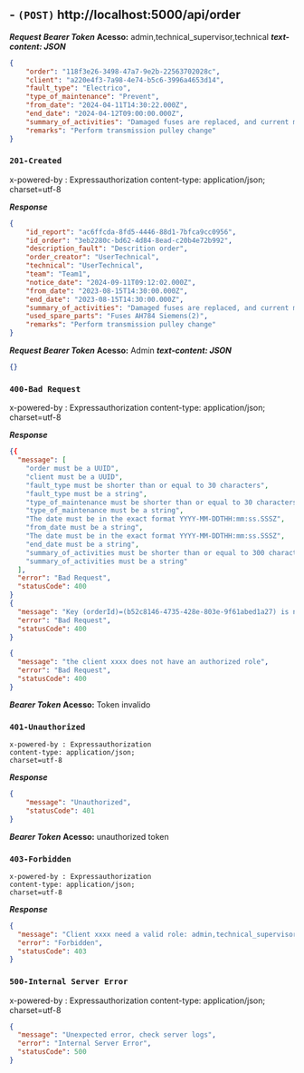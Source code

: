 ## - `(POST)` http://localhost:5000/api/order

***Request***
***Bearer Token***
**Acesso:** admin,technical_supervisor,technical
***text-content: JSON***
```json
{
    "order": "118f3e26-3498-47a7-9e2b-22563702028c",
    "client": "a220e4f3-7a98-4e74-b5c6-3996a4653d14",
    "fault_type": "Electrico",
    "type_of_maintenance": "Prevent",
    "from_date": "2024-04-11T14:30:22.000Z",
    "end_date": "2024-04-12T09:00:00.000Z",
    "summary_of_activities": "Damaged fuses are replaced, and current measurement is performed.",
    "remarks": "Perform transmission pulley change"
}
```   
### `201-Created`
x-powered-by : Expressauthorization
content-type: application/json; 
charset=utf-8

***Response***
```json
{
    "id_report": "ac6ffcda-8fd5-4446-88d1-7bfca9cc0956",
    "id_order": "3eb2280c-bd62-4d84-8ead-c20b4e72b992",
    "description_fault": "Descrition order",
    "order_creator": "UserTechnical",
    "technical": "UserTechnical",
    "team": "Team1",
    "notice_date": "2024-09-11T09:12:02.000Z",
    "from_date": "2023-08-15T14:30:00.000Z",
    "end_date": "2023-08-15T14:30:00.000Z",
    "summary_of_activities": "Damaged fuses are replaced, and current measurement is performed.",
    "used_spare_parts": "Fuses AH784 Siemens(2)",
    "remarks": "Perform transmission pulley change"
}
```

***Request***
***Bearer Token***
**Acesso:** Admin
***text-content: JSON***
```json
{}
```

### `400-Bad Request`

x-powered-by : Expressauthorization
content-type: application/json; 
charset=utf-8

***Response***
```json
{{
  "message": [
    "order must be a UUID",
    "client must be a UUID",
    "fault_type must be shorter than or equal to 30 characters",
    "fault_type must be a string",
    "type_of_maintenance must be shorter than or equal to 30 characters",
    "type_of_maintenance must be a string",
    "The date must be in the exact format YYYY-MM-DDTHH:mm:ss.SSSZ",
    "from_date must be a string",
    "The date must be in the exact format YYYY-MM-DDTHH:mm:ss.SSSZ",
    "end_date must be a string",
    "summary_of_activities must be shorter than or equal to 300 characters",
    "summary_of_activities must be a string"
  ],
  "error": "Bad Request",
  "statusCode": 400
}
{
  "message": "Key (orderId)=(b52c8146-4735-428e-803e-9f61abed1a27) is not present in table \"order\".",
  "error": "Bad Request",
  "statusCode": 400
}

{
  "message": "the client xxxx does not have an authorized role",
  "error": "Bad Request",
  "statusCode": 400
}

```

***Bearer Token***
**Acesso:** Token invalido

### `401-Unauthorized`
```
x-powered-by : Expressauthorization
content-type: application/json; 
charset=utf-8
```

***Response***
```json
{
    "message": "Unauthorized",
    "statusCode": 401
}
```

***Bearer Token***
**Acesso:** unauthorized token

### `403-Forbidden`
```
x-powered-by : Expressauthorization
content-type: application/json; 
charset=utf-8
```

***Response***
```json
{
  "message": "Client xxxx need a valid role: admin,technical_supervisor,technical",
  "error": "Forbidden",
  "statusCode": 403
}
```

### `500-Internal Server Error`

x-powered-by : Expressauthorization
content-type: application/json; 
charset=utf-8

```json
{
  "message": "Unexpected error, check server logs",
  "error": "Internal Server Error",
  "statusCode": 500
}
```
